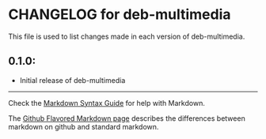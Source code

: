 # CHANGELOG for deb-multimedia

This file is used to list changes made in each version of deb-multimedia.

## 0.1.0:

* Initial release of deb-multimedia

- - -
Check the [Markdown Syntax Guide](http://daringfireball.net/projects/markdown/syntax) for help with Markdown.

The [Github Flavored Markdown page](http://github.github.com/github-flavored-markdown/) describes the differences between markdown on github and standard markdown.
